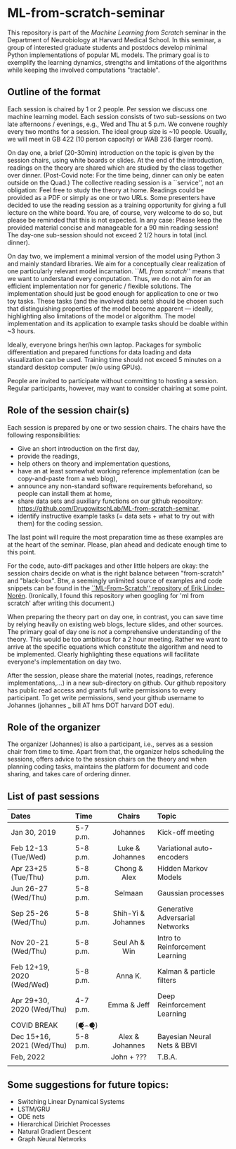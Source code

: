 # ML-from-scratch-seminar
This repository is part of the _Machine Learning from Scratch_ seminar in the Department of Neurobiology at Harvard Medical School.
In this seminar, a group of interested graduate students and postdocs develop minimal Python implementations of popular ML models. The primary goal is to exemplify the learning dynamics, strengths and limitations of the algorithms while keeping the involved computations "tractable".


## Outline of the format

Each session is chaired by 1 or 2 people.
Per session we discuss one machine learning model.
Each session consists of two sub-sessions on two late afternoons / evenings, e.g., Wed and Thu at 5 p.m.
We convene roughly every two months for a session.
The ideal group size is ~10 people.
Usually, we will meet in GB 422 (10 person capacity) or WAB 236 (larger room).

On day one, a brief (20-30min) introduction on the topic is given by the session chairs, using white boards or slides.
At the end of the introduction, readings on the theory are shared  which are studied by the class together over dinner.
(Post-Covid note: For the time being, dinner can only be eaten outside on the Quad.)
The collective reading session is a ``service'', not an obligation: Feel free to study the theory at home.
Readings could be provided as a PDF or simply as one or two URLs.
Some presenters have decided to use the reading session as a training opportunity for giving a full lecture on the white board.
You are, of course, very welcome to do so, but please be reminded that this is not expected.
In any case: Please keep the provided material concise and manageable for a 90 min reading session!
The day-one sub-session should not exceed 2 1/2 hours in total (incl. dinner).

On day two, we implement a minimal version of the model  using Python 3 and mainly standard libraries.
We aim for a conceptually clear realization of one particularly relevant model incarnation.
``*ML from scratch*'' means that we want to understand every computation.
Thus, we do not aim for an efficient implementation nor for generic / flexible solutions.
The implementation should just be good enough for application to one or two toy tasks.
These tasks (and the involved data sets) should be chosen such that distinguishing properties of the model
become apparent — ideally, highlighting also limitations of the model or algorithm.
The model implementation and its application to example tasks should be doable within ~3 hours.

Ideally, everyone brings her/his own laptop.
Packages for symbolic differentiation and prepared functions for data loading and data visualization can be used.
Training time should not exceed 5 minutes on a standard desktop computer (w/o using GPUs).

People are invited to participate without committing to hosting a session. Regular participants, however, may want to consider chairing at some point.

## Role of the session chair(s)
Each session is prepared by one or two session chairs.
The chairs have the following responsibilities:
  - Give an short introduction on the first day,
  - provide the readings,
  - help others on theory and implementation questions,
  - have an at least somewhat working reference implementation (can be copy-and-paste from a web blog),
  - announce any non-standard software requirements beforehand, so people can install them at home,
  - share data sets and auxiliary functions on our github repository: https://github.com/DrugowitschLab/ML-from-scratch-seminar,
  - identify instructive example tasks (= data sets + what to try out with them) for the coding session.

The last point will require the most preparation time as these examples are at the heart of the seminar.
Please, plan ahead and dedicate enough time to this point.

For the code, auto-diff packages and other little helpers are okay: the session chairs decide on what is the right balance between "from-scratch" and "black-box". Btw, a seemingly unlimited source of examples and code snippets can be found in the [``ML-From-Scratch'' repository of Erik Linder-Norén](https://github.com/eriklindernoren/ML-From-Scratch). (Ironically, I found this repository when googling for 'ml from scratch' after writing this document.)

When preparing the theory part on day one, in contrast, you can save time by relying heavily on existing web blogs, lecture slides, and other sources.
The primary goal of day one is *not* a comprehensive understanding of the theory. This would be too ambitious for a 2 hour meeting.
Rather we want to arrive at the specific equations which constitute the algorithm and need to be implemented.
Clearly highlighting these equations will facilitate everyone's implementation on day two.

After the session, please share the material (notes, readings, reference implementations,...) in a new sub-directory on github.
Our github repository has public read access and grants full write permissions to every participant.
To get write permissions, send your github username to Johannes (johannes _ bill AT hms DOT harvard DOT edu).

## Role of the organizer

The organizer (Johannes) is also a participant, i.e., serves as a session chair from time to time.
Apart from that, the organizer helps scheduling the sessions, offers advice to the session chairs on the theory and when planning coding tasks, maintains the platform for document and code sharing, and takes care of ordering dinner.


## List of past sessions

|     Dates                  |   Time   |     Chairs           |     Topic                       |
|:---------------------------|:---------|:--------------------:|:--------------------------------|
| Jan 30, 2019               | 5-7 p.m. | Johannes             | Kick-off meeting                |
| Feb 12-13 (Tue/Wed)        | 5-8 p.m. | Luke & Johannes      | Variational auto-encoders       |
| Apr 23+25 (Tue/Thu)        | 5-8 p.m. | Chong & Alex         | Hidden Markov Models            |
| Jun 26-27 (Wed/Thu)        | 5-8 p.m. | Selmaan              | Gaussian processes              |
| Sep 25-26 (Wed/Thu)        | 5-8 p.m. | Shih-Yi & Johannes   | Generative Adversarial Networks |
| Nov 20-21 (Wed/Thu)        | 5-8 p.m. | Seul Ah & Win        | Intro to Reinforcement Learning |
| Feb 12+19, 2020 (Wed/Wed)  | 5-8 p.m. | Anna K.              | Kalman & particle filters       |
| Apr 29+30, 2020 (Wed/Thu)  | 4-7 p.m. | Emma & Jeff          | Deep Reinforcement Learning     |
| COVID BREAK                | (⚈̥̥̥̥̥́⌢⚈̥̥̥̥̥̀)    |                      |                                 |
| Dec 15+16, 2021 (Wed/Thu)  | 5-8 p.m. | Alex & Johannes      | Bayesian Neural Nets & BBVI     |
| Feb, 2022                  |          | John + ???           | T.B.A.                          |
|                            |          |                      |                                 |

## Some suggestions for future topics:

- Switching Linear Dynamical Systems
- LSTM/GRU
- ODE nets 
- Hierarchical Dirichlet Processes
- Natural Gradient Descent
- Graph Neural Networks


